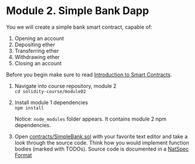 # Module 2. Simple Bank Dapp

You we will create a simple bank smart contract, capable of:

1. Opening an account
2. Depositing ether
3. Transferring ether
4. Withdrawing ether
5. Closing an account

Before you begin make sure to read
[Introduction to Smart Contracts](https://docs.soliditylang.org/en/v0.7.5/introduction-to-smart-contracts.html).

1. Navigate into course repository, module 2  
    ```cd solidity-course/module02```
2. Install module 1 dependencies  
    ```npm install```

    Notice: `node_modules` folder appears. It contains module 2 npm dependencies.

3. Open [contracts/SimpleBank.sol](contracts/SimpleBank.sol) with your favorite text editor and take a look through the
source code. Think how you would implement function bodies (marked with TODOs).
Source code is documented in a [NatSpec Format](https://docs.soliditylang.org/en/v0.7.5/natspec-format.html)

